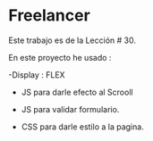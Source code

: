# Freelancer

Este trabajo es de la Lección # 30.

En este proyecto he usado :

-Display : FLEX 

- JS para darle efecto al Scrooll

- JS para validar formulario.

- CSS para darle estilo a la pagina.

